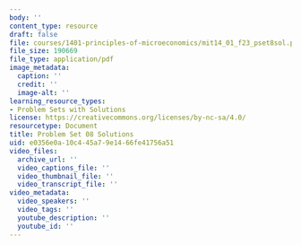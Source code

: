 ```yaml
---
body: ''
content_type: resource
draft: false
file: courses/1401-principles-of-microeconomics/mit14_01_f23_pset8sol.pdf
file_size: 190669
file_type: application/pdf
image_metadata:
  caption: ''
  credit: ''
  image-alt: ''
learning_resource_types:
- Problem Sets with Solutions
license: https://creativecommons.org/licenses/by-nc-sa/4.0/
resourcetype: Document
title: Problem Set 08 Solutions
uid: e0356e0a-10c4-45a7-9e14-66fe41756a51
video_files:
  archive_url: ''
  video_captions_file: ''
  video_thumbnail_file: ''
  video_transcript_file: ''
video_metadata:
  video_speakers: ''
  video_tags: ''
  youtube_description: ''
  youtube_id: ''
---
```

